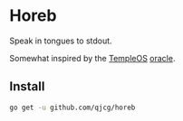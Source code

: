 # Horeb

Speak in tongues to stdout.

Somewhat inspired by the [TempleOS](http://templeos.org)
[oracle](https://www.youtube.com/watch?v=jqT-EgUN4y8).

## Install

```sh
go get -u github.com/qjcg/horeb
```
